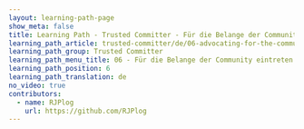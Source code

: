 ```yaml
---
layout: learning-path-page
show_meta: false
title: Learning Path - Trusted Committer - Für die Belange der Community eintreten
learning_path_article: trusted-committer/de/06-advocating-for-the-communitys-needs.asciidoc
learning_path_group: Trusted Committer
learning_path_menu_title: 06 - Für die Belange der Community eintreten
learning_path_position: 6
learning_path_translation: de
no_video: true
contributors:
  - name: RJPlog
    url: https://github.com/RJPlog
---
```

<!--- This file autogenerated from https://github.com/InnerSourceCommons/InnerSourceLearningPath/blob/master/scripts -->